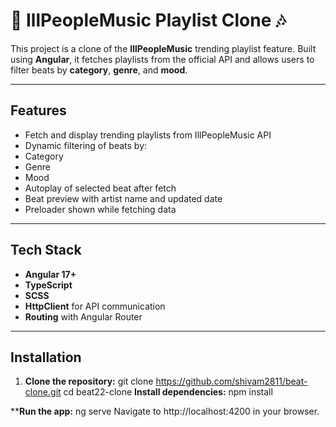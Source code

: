 # 🎵 IllPeopleMusic Playlist Clone 🎶

This project is a clone of the **IllPeopleMusic** trending playlist feature. Built using **Angular**, it fetches playlists from the official API and allows users to filter beats by **category**, **genre**, and **mood**.

---

##  Features

-  Fetch and display trending playlists from IllPeopleMusic API
-  Dynamic filtering of beats by:
  - Category
  - Genre
  - Mood
-  Autoplay of selected beat after fetch
-  Beat preview with artist name and updated date
-  Preloader shown while fetching data

---

##  Tech Stack

- **Angular 17+**
- **TypeScript**
- **SCSS**
- **HttpClient** for API communication
- **Routing** with Angular Router

---

##  Installation

1. **Clone the repository:**
   git clone https://github.com/shivam2811/beat-clone.git
   cd beat22-clone
  **Install dependencies:**
npm install

****Run the app:**
ng serve
Navigate to http://localhost:4200 in your browser.